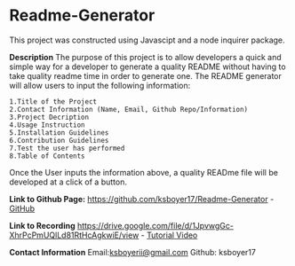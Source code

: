# Readme-Generator

This project was constructed using Javascipt and a node inquirer package.

**Description**
The purpose of this project is to allow developers a quick and simple way for a developer to generate a quality README without having to take quality readme time in order to generate one. The README generator will allow users to input the following information:

```
1.Title of the Project
2.Contact Information (Name, Email, Github Repo/Information)
3.Project Decription
4.Usage Instruction
5.Installation Guidelines
6.Contribution Guidelines
7.Test the user has performed
8.Table of Contents
```
Once the User inputs the information above, a quality READme file will be developed at a click of a button.

**Link to Github Page:**
https://github.com/ksboyer17/Readme-Generator -
[GitHub](https://github.com/ksboyer17/Readme-Generator)

**Link to Recording**
https://drive.google.com/file/d/1JpvwgGc-XhrPcPmUQlLd81RtHcAgkwiE/view -
[Tutorial Video](https://drive.google.com/file/d/1JpvwgGc-XhrPcPmUQlLd81RtHcAgkwiE/view)

**Contact Information**
Email:ksboyerii@gmail.com
Github: ksboyer17
